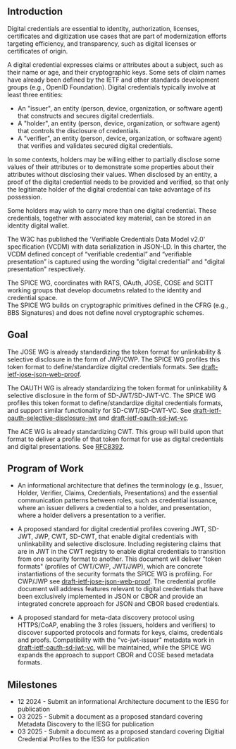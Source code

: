 ## Introduction

Digital credentials are essential to identity, authorization, licenses, certificates and digitization use cases that are part of modernization efforts targeting efficiency, and transparency, such as digital licenses or certificates of origin.

A digital credential expresses claims or attributes about a subject, such as their name or age, and their cryptographic keys.
Some sets of claim names have already been defined by the IETF and other standards development groups (e.g., OpenID Foundation).
Digital credentials typically involve at least three entities:

- An "issuer", an entity (person, device, organization, or software agent) that constructs and secures digital credentials.
- A "holder", an entity (person, device, organization, or software agent) that controls the disclosure of credentials.
- A "verifier", an entity (person, device, organization, or software agent) that verifies and validates secured digital credentials.

In some contexts, holders may be willing either to partially disclose some values of their attributes or to demonstrate some properties about their attributes without disclosing their values. When disclosed by an entity, a proof of the digital credential needs to be provided and verified, so that only the legitimate holder of the digital credential can take advantage of its possession.

Some holders may wish to carry more than one digital credential.
These credentials, together with associated key material, can be stored in an identity digital wallet.

The W3C has published the 'Verifiable Credentials Data Model v2.0' specification (VCDM) with data serialization in JSON-LD.
In this charter, the VCDM defined concept of “verifiable credential” and “verifiable presentation” is captured using the wording "digital credential" and "digital presentation" respectively.

The SPICE WG, coordinates with RATS, OAuth, JOSE, COSE and SCITT working groups that develop documetns related to the identity and credential space.  
The SPICE WG builds on cryptographic primitives defined in the CFRG (e.g., BBS Signatures) and does not define novel cryptographic schemes.

## Goal

The JOSE WG is already standardizing the token format for unlinkability & selective disclosure in the form of JWP/CWP.  The SPICE WG profiles this token format to define/standardize digital credentials formats. See [draft-ietf-jose-json-web-proof](https://datatracker.ietf.org/doc/draft-ietf-jose-json-web-proof/).

The OAUTH WG is already standardizing the token format for unlinkability & selective disclosure in the form of SD-JWT/SD-JWT-VC.  The SPICE WG profiles this token format to define/standardize digital credentials formats, and support similar functionality for SD-CWT/SD-CWT-VC. See [draft-ietf-oauth-selective-disclosure-jwt](https://datatracker.ietf.org/doc/draft-ietf-oauth-selective-disclosure-jwt/) and [draft-ietf-oauth-sd-jwt-vc](https://datatracker.ietf.org/doc/draft-ietf-oauth-sd-jwt-vc/).

The ACE WG is already standardizing CWT. This group will build upon that format to deliver a profile of that token format for use as digital credentials and digital presentations. See [RFC8392](https://datatracker.ietf.org/doc/html/rfc8392).

## Program of Work

* An informational architecture that defines the terminology (e.g., Issuer, Holder, Verifier, Claims, Credentials, Presentations) and the essential communication patterns between roles, such as credential issuance, where an issuer delivers a credential to a holder, and presentation, where a holder delivers a presentation to a verifier. 

* A proposed standard for digital credential profiles covering JWT, SD-JWT, JWP, CWT, SD-CWT, that enable digital credentials with unlinkability and selective disclosure. Including registering claims that are in JWT in the CWT registry to enable digital credentials to transition from one security format to another. This document will deliver "token formats" (profiles of CWT/CWP, JWT/JWP), which are concrete instantiations of the security formats the SPICE WG is profiling. For CWP/JWP see [draft-ietf-jose-json-web-proof](https://datatracker.ietf.org/doc/draft-ietf-jose-json-web-proof/). The credential profile document will address features relevant to digital credentials that have been exclusively implemented in JSON or CBOR and provide an integrated concrete approach for JSON and CBOR based credentials.

* A proposed standard for meta-data discovery protocol using HTTPS/CoAP, enabling the 3 roles (issuers, holders and verifiers) to discover supported protocols and formats for keys, claims, credentials and proofs. Compatibility with the "vc-jwt-issuer" metadata work in [draft-ietf-oauth-sd-jwt-vc](https://datatracker.ietf.org/doc/draft-ietf-oauth-sd-jwt-vc/), will be maintained, while the SPICE WG expands the approach to support CBOR and COSE based metadata formats.

## Milestones

- 12 2024 - Submit an informational Architecture document to the IESG for publication
- 03 2025 - Submit a document as a proposed standard covering Metadata Discovery to the IESG for publication
- 03 2025 - Submit a document as a proposed standard covering Digitial Credential Profiles to the IESG for publication



